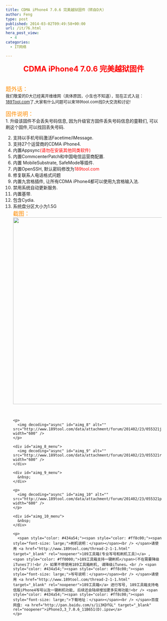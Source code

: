 ```yaml
---
title: CDMA iPhone4 7.0.6 完美越狱固件（转自D大）
author: Feng
type: post
published: 2014-03-02T09:49:58+00:00
url: /it/76.html
hera_post_view:
  - 4
categories:
  - IT网络

---
```

<div align="center">
  <span style="font-size: x-large;"><span style="color: #ff0000;"><strong>CDMA iPhone4 7.0.6 完美越狱固件</strong></span></span>
</div>

<span style="color: #434a54;"><span style="color: #ff8c00;"><span style="font-size: large;"><br /> 题外话：</span></span><br /> </span><span style="font-size: small;">我们敬爱的D大已经离开维维网（具体原因，小生也不知道），现在正式入驻：<a href="http://www.189tool.com/" target="_blank" rel="noopener">189Tool.com</a>了,</span><span style="font-size: small;">大家有什么问题可以来189tool.com找D大交流和讨论!</span>  
<span style="color: #000000;"><span style="font-size: small;"><br /> </span></span><span style="color: #434a54;"><span style="color: #ff8c00;"><span style="font-size: large;">固件说明：</span></span><br /> </span>1. 升级该固件不会丢失号码信息, 因为升级官方固件丢失号码信息的童鞋们, 可以刷这个固件,可以找回丢失号码.

<ol start="2">
  <li>
    支持以手机号码激活Facetime/iMessage.
  </li>
  <li>
    支持27个运营商的CDMA iPhone4.
  </li>
  <li>
    内置Appsync<span style="color: #ff0000;">(请勿在安装其他同类软件)</span>
  </li>
  <li>
    内置CommcenterPatch和中国电信运营商配置.
  </li>
  <li>
    内置 MobileSubstrate, SafeMode等插件.
  </li>
  <li>
    内置OpenSSH, 默认密码修改为<span style="color: #ff0000;">189tool.com</span>
  </li>
  <li>
    修复联系人电话格式问题
  </li>
  <li>
    内置九宫格插件, 让所有CDMA iPhone4都可以使用九宫格输入法.
  </li>
  <li>
    禁用系统自动更新服务.
  </li>
  <li>
    内置基带.
  </li>
  <li>
    包含Cydia.
  </li>
  <li>
    系统盘分区大小为1.5G<br /> <span style="color: #434a54;"><span style="color: #000000;"><span style="color: #ff8c00;"><span style="font-size: large;">截图：</span></span></span></span><br /> <img decoding="async" id="aimg_7" alt="" src="http://www.189tool.com/data/attachment/forum/201402/23/055317f11cchcamh7cp5xh.png" width="600" /></p> <div id="aimg_7_menu">
      <strong> </strong>
    </div>
    
    <p>
      <img decoding="async" id="aimg_8" alt="" src="http://www.189tool.com/data/attachment/forum/201402/23/055321jkxkskml5prlep8k.png" width="600" />
    </p>
    
    <div id="aimg_8_menu">
      <img decoding="async" id="aimg_9" alt="" src="http://www.189tool.com/data/attachment/forum/201402/23/055321r1xipdp1via5vi0d.png" width="600" />
    </div>
    
    <div id="aimg_9_menu">
      &nbsp;
    </div>
    
    <p>
      <img decoding="async" id="aimg_10" alt="" src="http://www.189tool.com/data/attachment/forum/201402/23/055321pzynuyzsy82opyhk.png" width="600" />
    </p>
    
    <div id="aimg_10_menu">
      &nbsp;
    </div>
    
    <p>
      <span style="color: #434a54;"><span style="color: #ff8c00;"><span style="font-size: large;">刷机说明：</span></span><br /> </span>请使用 <a href="http://www.189tool.com/thread-2-1-1.html" target="_blank" rel="noopener">189工具箱(专业写号和刷机工具)</a> , <span style="color: #ff0000;">189工具箱支持一键刷机</span>(不在需要降级iTunes了)!<br /> 如果不想使用189工具箱刷机, 请降级iTunes。<br /> <span style="color: #434a54;"><span style="color: #ff8c00;"><span style="font-size: large;">写号说明：</span></span><br /> </span>请使用 <a href="http://www.189tool.com/thread-2-1-1.html" target="_blank" rel="noopener">189工具箱</a> 进行写号, 189工具箱支持电信版iPhone4写号以及一键刷机功能, 后续还会陆续增加更多实用功能!<br /> <span style="color: #434a54;"><span style="color: #ff8c00;"><span style="font-size: large;">下载地址：</span></span><br /> </span>百度网盘: <a href="http://pan.baidu.com/s/1i3KDfGL" target="_blank" rel="noopener">iPhone3,3_7.0.6_11B651(D).ipsw</a>
    </p>
  </li>
</ol>